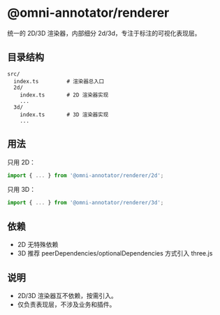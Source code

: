 # @omni-annotator/renderer

统一的 2D/3D 渲染器，内部细分 2d/3d，专注于标注的可视化表现层。

## 目录结构

```text
src/
  index.ts         # 渲染器总入口
  2d/
    index.ts       # 2D 渲染器实现
    ...
  3d/
    index.ts       # 3D 渲染器实现
    ...
```

## 用法

只用 2D：

```ts
import { ... } from '@omni-annotator/renderer/2d';
```

只用 3D：

```ts
import { ... } from '@omni-annotator/renderer/3d';
```

## 依赖

- 2D 无特殊依赖
- 3D 推荐 peerDependencies/optionalDependencies 方式引入 three.js

## 说明

- 2D/3D 渲染器互不依赖，按需引入。
- 仅负责表现层，不涉及业务和插件。
